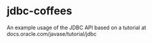 # jdbc-coffees

An example usage of the JDBC API based on a tutorial at docs.oracle.com/javase/tutorial/jdbc